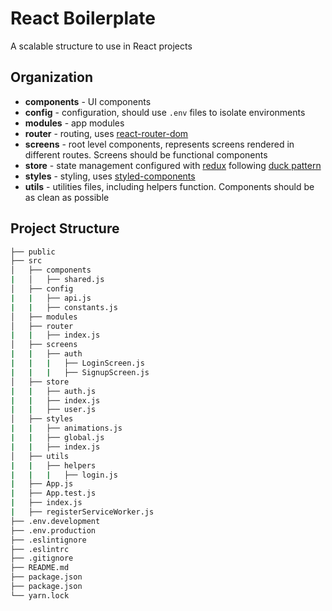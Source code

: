 # React Boilerplate

A scalable structure to use in React projects

## Organization

* **components** - UI components
* **config** - configuration, should use `.env` files to isolate environments
* **modules** - app modules
* **router** - routing, uses [react-router-dom](https://github.com/ReactTraining/react-router/tree/master/packages/react-router-dom)
* **screens** - root level components, represents screens rendered in different routes. Screens should be functional components
* **store** - state management configured with [redux](https://github.com/reduxjs/redux) following [duck pattern](https://medium.freecodecamp.org/scaling-your-redux-app-with-ducks-6115955638be)
* **styles** - styling, uses [styled-components](https://github.com/styled-components/styled-components)
* **utils** - utilities files, including helpers function. Components should be as clean as possible

## Project Structure

```bash
├── public
├── src
│   ├── components
|   │   ├── shared.js
│   ├── config
|   |   ├── api.js
|   |   ├── constants.js
│   ├── modules
│   ├── router
|   |   ├── index.js
│   ├── screens
|   |   ├── auth
|   |   |   ├── LoginScreen.js
|   |   |   ├── SignupScreen.js
│   ├── store
|   |   ├── auth.js
|   |   ├── index.js
|   |   ├── user.js
│   ├── styles
|   |   ├── animations.js
|   |   ├── global.js
|   |   ├── index.js
│   ├── utils
|   |   ├── helpers
|   |   |   ├── login.js
|   ├── App.js
|   ├── App.test.js
|   ├── index.js
|   ├── registerServiceWorker.js
├── .env.development
├── .env.production
├── .eslintignore
├── .eslintrc
├── .gitignore
├── README.md
├── package.json
├── package.json
└── yarn.lock
```
